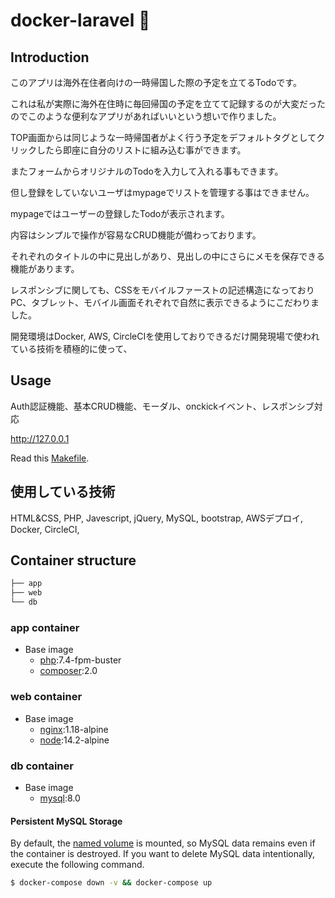 # docker-laravel 🐳


## Introduction

このアプリは海外在住者向けの一時帰国した際の予定を立てるTodoです。

これは私が実際に海外在住時に毎回帰国の予定を立てて記録するのが大変だったのでこのような便利なアプリがあればいいという想いで作りました。

TOP画面からは同じような一時帰国者がよく行う予定をデフォルトタグとしてクリックしたら即座に自分のリストに組み込む事ができます。

またフォームからオリジナルのTodoを入力して入れる事もできます。

但し登録をしていないユーザはmypageでリストを管理する事はできません。

mypageではユーザーの登録したTodoが表示されます。

内容はシンプルで操作が容易なCRUD機能が備わっております。

それぞれのタイトルの中に見出しがあり、見出しの中にさらにメモを保存できる機能があります。

レスポンシブに関しても、CSSをモバイルファーストの記述構造になっておりPC、タブレット、モバイル画面それぞれで自然に表示できるようにこだわりました。

開発環境はDocker, AWS, CircleCIを使用しておりできるだけ開発現場で使われている技術を積極的に使って、

## Usage

Auth認証機能、基本CRUD機能、モーダル、onckickイベント、レスポンシブ対応

http://127.0.0.1

Read this [Makefile](https://github.com/ucan-lab/docker-laravel/blob/master/Makefile).

## 使用している技術

HTML&CSS, PHP, Javescript, jQuery, MySQL, bootstrap, AWSデプロイ, Docker, CircleCI,

## Container structure

```bash
├── app
├── web
└── db
```

### app container

- Base image
  - [php](https://hub.docker.com/_/php):7.4-fpm-buster
  - [composer](https://hub.docker.com/_/composer):2.0

### web container

- Base image
  - [nginx](https://hub.docker.com/_/nginx):1.18-alpine
  - [node](https://hub.docker.com/_/node):14.2-alpine

### db container

- Base image
  - [mysql](https://hub.docker.com/_/mysql):8.0

#### Persistent MySQL Storage

By default, the [named volume](https://docs.docker.com/compose/compose-file/#volumes) is mounted, so MySQL data remains even if the container is destroyed.
If you want to delete MySQL data intentionally, execute the following command.

```bash
$ docker-compose down -v && docker-compose up
```
